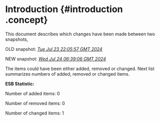 # Introduction {#introduction .concept}

This document describes which changes have been made between two snapshots,

OLD snapshot: *[Tue Jul 23 22:05:57 GMT 2024](../../1721772357115/html/index.md)*

NEW snapshot: *[Wed Jul 24 06:39:06 GMT 2024](../../1721803146999/html/index.md)*

The items could have been either added, removed or changed. Next list summarizes numbers of added, removed or changed items.

**ESB Statistic:**

Number of added items: 0

Number of removed items: 0

Number of changed items: 1

